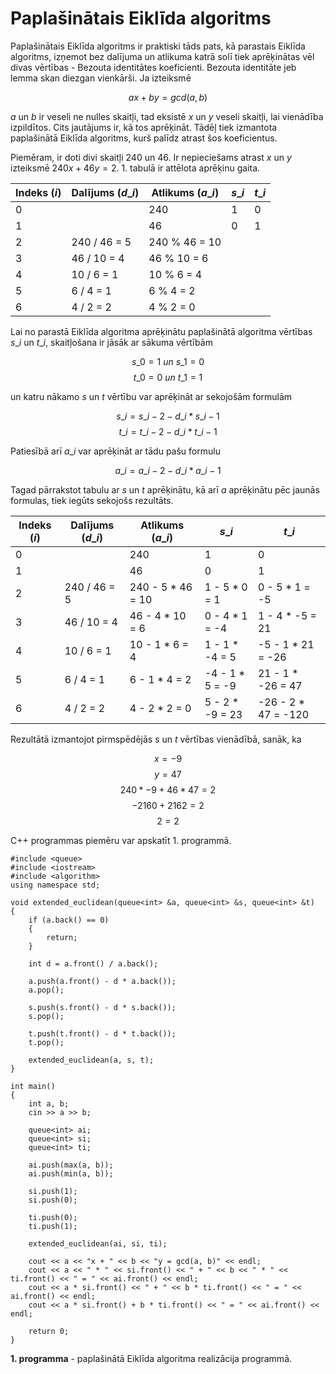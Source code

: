 # Paplašinātais Eiklīda algoritms

Paplašinātais Eiklīda algoritms ir praktiski tāds pats, kā parastais Eiklīda algoritms, izņemot bez dalījuma un atlikuma katrā solī tiek aprēķinātas vēl divas vērtības - Bezouta identitātes koeficienti. Bezouta identitāte jeb lemma skan diezgan vienkārši. Ja izteiksmē

$$ax + by = gcd(a, b)$$

$a$ un $b$ ir veseli ne nulles skaitļi, tad eksistē $x$ un $y$ veseli skaitļi, lai vienādība izpildītos. Cits jautājums ir, kā tos aprēķināt. Tādēļ tiek izmantota paplašinātā Eiklīda algoritms, kurš palīdz atrast šos koeficientus.

Piemēram, ir doti divi skaitļi 240 un 46. Ir nepieciešams atrast $x$ un $y$ izteiksmē $240x + 46y = 2$. 1. tabulā ir attēlota aprēķinu gaita.

| Indeks ($i$) | Dalījums ($d\_i$) | Atlikums ($a\_i$) | $s\_i$ | $t\_i$ |
| --- | --- | --- | --- | --- |
| 0 |  | 240 | 1 | 0 |
| 1 |  | 46 | 0 | 1 |
| 2 | 240 / 46 = 5 | 240 % 46 = 10 | | |
| 3 | 46 / 10 = 4 | 46 % 10 = 6 | | |
| 4 | 10 / 6 = 1 | 10 % 6 = 4 | | |
| 5 | 6 / 4 = 1 | 6 % 4 = 2 | | |
| 6 | 4 / 2 = 2 | 4 % 2 = 0 | | |

Lai no parastā Eiklīda algoritma aprēķinātu paplašinātā algoritma vērtības $s\_i$ un $t\_i$, skaitļošana ir jāsāk ar sākuma vērtībām

$$s\_0 = 1\ un\ s\_1 = 0$$
$$t\_0 = 0\ un\ t\_1 = 1$$

un katru nākamo $s$ un $t$ vērtību var aprēķināt ar sekojošām formulām

$$s\_i = s\_{i-2} - d\_i * s\_{i-1}$$
$$t\_i = t\_{i-2} - d\_i * t\_{i-1}$$

Patiesībā arī $a\_i$ var aprēķināt ar tādu pašu formulu

$$a\_i = a\_{i-2} - d\_i * a\_{i-1}$$

Tagad pārrakstot tabulu ar $s$ un $t$ aprēķinātu, kā arī $a$ aprēķinātu pēc jaunās formulas, tiek iegūts sekojošs rezultāts.

| Indeks ($i$) | Dalījums ($d\_i$) | Atlikums ($a\_i$) | $s\_i$ | $t\_i$ |
| --- | --- | --- | --- | --- |
| 0 |  | 240 | 1 | 0 |
| 1 |  | 46 | 0 | 1 |
| 2 | 240 / 46 = 5 | 240 - 5 * 46 = 10 | 1 - 5 * 0 = 1 | 0 - 5 * 1 = -5 |
| 3 | 46 / 10 = 4 | 46 - 4 * 10 = 6 | 0 - 4 * 1 = -4 | 1 - 4 * -5 = 21 |
| 4 | 10 / 6 = 1 | 10 - 1 * 6 = 4 | 1 - 1 * -4 = 5 | -5 - 1 * 21 = -26 |
| 5 | 6 / 4 = 1 | 6 - 1 * 4 = 2 | -4 - 1 * 5 = -9 | 21 - 1 * -26 = 47 |
| 6 | 4 / 2 = 2 | 4 - 2 * 2 = 0 | 5 - 2 * -9 = 23 | -26 - 2 * 47 = -120 |

Rezultātā izmantojot pirmspēdējās $s$ un $t$ vērtības vienādībā, sanāk, ka

$$x = -9$$
$$y = 47$$
$$240 * -9 + 46 * 47 = 2$$
$$-2160 + 2162 = 2$$
$$2 = 2$$

C++ programmas piemēru var apskatīt 1. programmā.

```
#include <queue>
#include <iostream>
#include <algorithm>
using namespace std;

void extended_euclidean(queue<int> &a, queue<int> &s, queue<int> &t)
{
    if (a.back() == 0)
    {
        return;
    }

    int d = a.front() / a.back();

    a.push(a.front() - d * a.back());
    a.pop();

    s.push(s.front() - d * s.back());
    s.pop();

    t.push(t.front() - d * t.back());
    t.pop();

    extended_euclidean(a, s, t);
}

int main()
{
    int a, b;
    cin >> a >> b;

    queue<int> ai;
    queue<int> si;
    queue<int> ti;

    ai.push(max(a, b));
    ai.push(min(a, b));

    si.push(1);
    si.push(0);

    ti.push(0);
    ti.push(1);

    extended_euclidean(ai, si, ti);

    cout << a << "x + " << b << "y = gcd(a, b)" << endl;
    cout << a << " * " << si.front() << " + " << b << " * " << ti.front() << " = " << ai.front() << endl;
    cout << a * si.front() << " + " << b * ti.front() << " = " << ai.front() << endl;
    cout << a * si.front() + b * ti.front() << " = " << ai.front() << endl;

    return 0;
}
```

**1. programma** - paplašinātā Eiklīda algoritma realizācija programmā.
